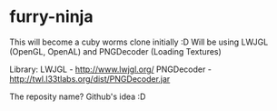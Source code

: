 furry-ninja
===========

This will become a cuby worms clone initially :D
Will be using LWJGL (OpenGL, OpenAL) and PNGDecoder (Loading Textures)

Library:
LWJGL - http://www.lwjgl.org/
PNGDecoder - http://twl.l33tlabs.org/dist/PNGDecoder.jar

The reposity name? Github's idea :D